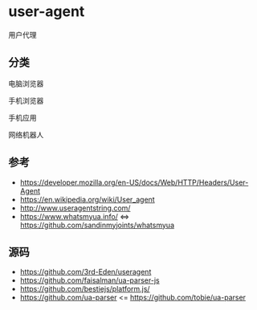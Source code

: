 # user-agent
用户代理

## 分类

电脑浏览器

手机浏览器

手机应用

网络机器人

## 参考
- https://developer.mozilla.org/en-US/docs/Web/HTTP/Headers/User-Agent
- https://en.wikipedia.org/wiki/User_agent
- http://www.useragentstring.com/
- https://www.whatsmyua.info/ <=> https://github.com/sandinmyjoints/whatsmyua

## 源码
- https://github.com/3rd-Eden/useragent
- https://github.com/faisalman/ua-parser-js
- https://github.com/bestiejs/platform.js/
- https://github.com/ua-parser <= https://github.com/tobie/ua-parser

